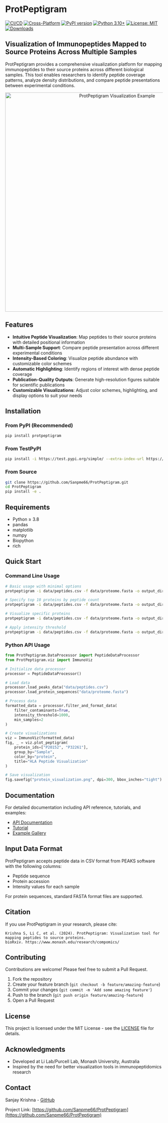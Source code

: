 # ProtPeptigram

[![CI/CD](https://github.com/Sanpme66/ProtPeptigram/actions/workflows/python-package.yml/badge.svg)](https://github.com/Sanpme66/ProtPeptigram/actions/workflows/python-package.yml)
[![Cross-Platform](https://github.com/Sanpme66/ProtPeptigram/actions/workflows/cross-platform-metrics.yml/badge.svg)](https://github.com/Sanpme66/ProtPeptigram/actions/workflows/cross-platform-metrics.yml)
[![PyPI version](https://badge.fury.io/py/protpeptigram.svg)](https://pypi.org/project/protpeptigram/)
[![Python 3.10+](https://img.shields.io/badge/python-3.10+-blue.svg)](https://www.python.org/downloads/)
[![License: MIT](https://img.shields.io/badge/License-MIT-yellow.svg)](https://opensource.org/licenses/MIT)
[![Downloads](https://static.pepy.tech/badge/protpeptigram)](https://pepy.tech/project/protpeptigram)

## Visualization of Immunopeptides Mapped to Source Proteins Across Multiple Samples

ProtPeptigram provides a comprehensive visualization platform for mapping immunopeptides to their source proteins across different biological samples. This tool enables researchers to identify peptide coverage patterns, analyze density distributions, and compare peptide presentations between experimental conditions.

<p align="center">
  <img src="https://github.com/Sanpme66/ProtPeptigram/blob/main/example/protein_visualization.png" alt="ProtPeptigram Visualization Example" width="700"/>
</p>

## Features

- **Intuitive Peptide Visualization**: Map peptides to their source proteins with detailed positional information
- **Multi-Sample Support**: Compare peptide presentation across different experimental conditions
- **Intensity-Based Coloring**: Visualize peptide abundance with customizable color schemes
- **Automatic Highlighting**: Identify regions of interest with dense peptide coverage
- **Publication-Quality Outputs**: Generate high-resolution figures suitable for scientific publications
- **Customizable Visualizations**: Adjust color schemes, highlighting, and display options to suit your needs

## Installation

### From PyPI (Recommended)

```bash
pip install protpeptigram
```

### From TestPyPI

```bash
pip install -i https://test.pypi.org/simple/ --extra-index-url https://pypi.org/simple/ protpeptigram
```

### From Source

```bash
git clone https://github.com/Sanpme66/ProtPeptigram.git
cd ProtPeptigram
pip install -e .
```

## Requirements

- Python ≥ 3.8
- pandas
- matplotlib
- numpy
- Biopython
- rich

## Quick Start

### Command Line Usage

```bash
# Basic usage with minimal options
protpeptigram -i data/peptides.csv -f data/proteome.fasta -o output_directory

# Specify top 10 proteins by peptide count
protpeptigram -i data/peptides.csv -f data/proteome.fasta -o output_dir -tp 10

# Visualize specific proteins
protpeptigram -i data/peptides.csv -f data/proteome.fasta -o output_dir -pl protein_list.txt

# Apply intensity threshold
protpeptigram -i data/peptides.csv -f data/proteome.fasta -o output_dir -th 1000
```

### Python API Usage

```python
from ProtPeptigram.DataProcessor import PeptideDataProcessor
from ProtPeptigram.viz import ImmunoViz

# Initialize data processor
processor = PeptideDataProcessor()

# Load data
processor.load_peaks_data("data/peptides.csv")
processor.load_protein_sequences("data/proteome.fasta")

# Process data
formatted_data = processor.filter_and_format_data(
    filter_contaminants=True,
    intensity_threshold=1000,
    min_samples=2
)

# Create visualizations
viz = ImmunoViz(formatted_data)
fig, _ = viz.plot_peptigram(
    protein_ids=["P20152", "P32261"],
    group_by="Sample",
    color_by="protein",
    title="HLA Peptide Visualization"
)

# Save visualization
fig.savefig("protein_visualization.png", dpi=300, bbox_inches="tight")
```

## Documentation

For detailed documentation including API reference, tutorials, and examples:

- [API Documentation](https://github.com/Sanpme66/ProtPeptigram/tree/main/docs)
- [Tutorial](https://github.com/Sanpme66/ProtPeptigram/tree/main/docs/tutorial.md)
- [Example Gallery](https://github.com/Sanpme66/ProtPeptigram/tree/main/docs/examples)

## Input Data Format

ProtPeptigram accepts peptide data in CSV format from PEAKS software with the following columns:
- Peptide sequence
- Protein accession
- Intensity values for each sample

For protein sequences, standard FASTA format files are supported.

## Citation

If you use ProtPeptigram in your research, please cite:

```
Krishna S, Li C, et al. (2024). ProtPeptigram: Visualization tool for mapping peptides to source proteins.
bioRxiv. https://www.monash.edu/research/compomics/
```

## Contributing

Contributions are welcome! Please feel free to submit a Pull Request.

1. Fork the repository
2. Create your feature branch (`git checkout -b feature/amazing-feature`)
3. Commit your changes (`git commit -m 'Add some amazing feature'`)
4. Push to the branch (`git push origin feature/amazing-feature`)
5. Open a Pull Request

## License

This project is licensed under the MIT License - see the [LICENSE](LICENSE) file for details.

## Acknowledgments

- Developed at Li Lab/Purcell Lab, Monash University, Australia
- Inspired by the need for better visualization tools in immunopeptidomics research

## Contact

Sanjay Krishna - [GitHub](https://github.com/Sanpme66)

Project Link: [https://github.com/Sanpme66/ProtPeptigram](https://github.com/Sanpme66/ProtPeptigram)